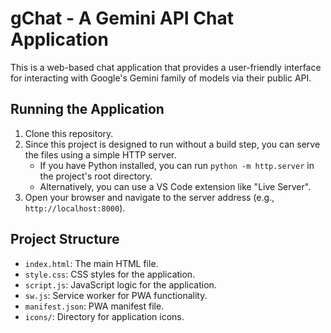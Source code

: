 # gChat - A Gemini API Chat Application

This is a web-based chat application that provides a user-friendly interface for interacting with Google's Gemini family of models via their public API.

## Running the Application

1.  Clone this repository.
2.  Since this project is designed to run without a build step, you can serve the files using a simple HTTP server.
    *   If you have Python installed, you can run `python -m http.server` in the project's root directory.
    *   Alternatively, you can use a VS Code extension like "Live Server".
3.  Open your browser and navigate to the server address (e.g., `http://localhost:8000`).

## Project Structure

*   `index.html`: The main HTML file.
*   `style.css`: CSS styles for the application.
*   `script.js`: JavaScript logic for the application.
*   `sw.js`: Service worker for PWA functionality.
*   `manifest.json`: PWA manifest file.
*   `icons/`: Directory for application icons.

